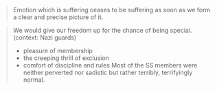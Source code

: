 > Emotion which is suffering ceases to be suffering as soon as we form a clear and precise picture of it.

> We would give our freedom up for the chance of being special. (context: Nazi guards)
> - pleasure of membership
> - the creeping thrill of exclusion 
> - comfort of discipline and rules
> Most of the SS members were neither perverted nor sadistic but rather terribly, terrifyingly normal.


